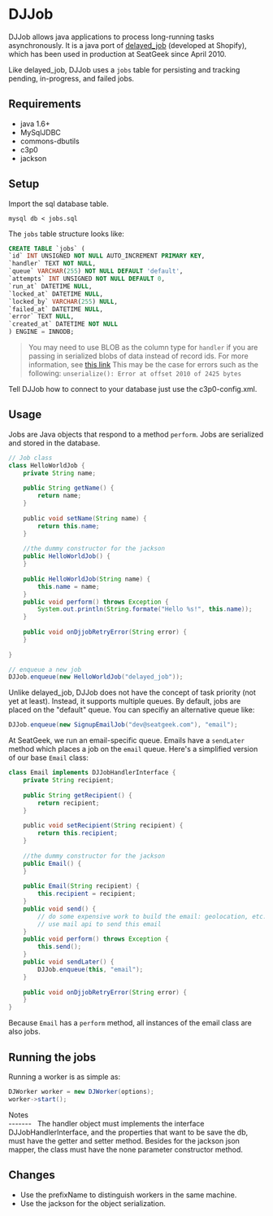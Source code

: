 DJJob
=====

DJJob allows java applications to process long-running tasks asynchronously. It is a java port of [delayed_job](http://github.com/tobi/delayed_job) (developed at Shopify), which has been used in production at SeatGeek since April 2010.

Like delayed_job, DJJob uses a `jobs` table for persisting and tracking pending, in-progress, and failed jobs.

Requirements
------------

- java 1.6+
- MySqlJDBC
- commons-dbutils
- c3p0  
- jackson  

Setup
-----

Import the sql database table.

```
mysql db < jobs.sql
```

The `jobs` table structure looks like:

```sql
CREATE TABLE `jobs` (
`id` INT UNSIGNED NOT NULL AUTO_INCREMENT PRIMARY KEY,
`handler` TEXT NOT NULL,
`queue` VARCHAR(255) NOT NULL DEFAULT 'default',
`attempts` INT UNSIGNED NOT NULL DEFAULT 0,
`run_at` DATETIME NULL,
`locked_at` DATETIME NULL,
`locked_by` VARCHAR(255) NULL,
`failed_at` DATETIME NULL,
`error` TEXT NULL,
`created_at` DATETIME NOT NULL
) ENGINE = INNODB;
```

> You may need to use BLOB as the column type for `handler` if you are passing in serialized blobs of data instead of record ids. For more information, see [this link](https://php.net/manual/en/function.serialize.php#refsect1-function.serialize-returnvalues) This may be the case for errors such as the following: `unserialize(): Error at offset 2010 of 2425 bytes`

Tell DJJob how to connect to your database just use the c3p0-config.xml.


Usage
-----

Jobs are Java objects that respond to a method `perform`. Jobs are serialized and stored in the database.

```java
// Job class
class HelloWorldJob {
    private String name;
    
    public String getName() {
        return name;
    }
    
    public void setName(String name) {
        return this.name;
    }
    
    //the dummy constructor for the jackson
    public HelloWorldJob() {
    }
   
    public HelloWorldJob(String name) {
        this.name = name;
    }
    public void perform() throws Exception {
        System.out.println(String.formate("Hello %s!", this.name));
    }
    
    public void onDjjobRetryError(String error) {
    }
    
}

// enqueue a new job
DJJob.enqueue(new HelloWorldJob("delayed_job"));
```

Unlike delayed_job, DJJob does not have the concept of task priority (not yet at least). Instead, it supports multiple queues. By default, jobs are placed on the "default" queue. You can specifiy an alternative queue like:

```java
DJJob.enqueue(new SignupEmailJob("dev@seatgeek.com"), "email");
```

At SeatGeek, we run an email-specific queue. Emails have a `sendLater` method which places a job on the `email` queue. Here's a simplified version of our base `Email` class:

```java
class Email implements DJJobHandlerInterface {
    private String recipient;
    
    public String getRecipient() {
        return recipient;
    }
    
    public void setRecipient(String recipient) {
        return this.recipient;
    }
    
    //the dummy constructor for the jackson
    public Email() {
    }
    
    public Email(String recipient) {
        this.recipient = recipient;
    }
    public void send() {
        // do some expensive work to build the email: geolocation, etc..
        // use mail api to send this email
    }
    public void perform() throws Exception {
        this.send();
    }
    public void sendLater() {
        DJJob.enqueue(this, "email");
    }
    
    public void onDjjobRetryError(String error) {
    }
}
```

Because `Email` has a `perform` method, all instances of the email class are also jobs.

Running the jobs
----------------

Running a worker is as simple as:

```java
DJWorker worker = new DJWorker(options);
worker->start();
```

Notes  
-------  
The handler object must implements the interface DJJobHandlerInterface, and the properties that want to be save the db, must have the getter and setter method. Besides for the jackson json mapper, the class must have the none parameter constructor method.

Changes
-------

- Use the prefixName to distinguish workers in the same machine.
- Use the jackson for the object serialization.
